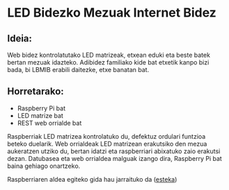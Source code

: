# LED Bidezko Mezuak Internet Bidez
## Ideia:

Web bidez kontrolatutako LED matrizeak, etxean eduki eta beste batek bertan mezuak idazteko.
Adibidez familiako kide bat etxetik kanpo bizi bada, bi LBMIB erabili daitezke, etxe banatan bat.

## Horretarako:

 - Raspberry Pi bat
 - LED matrize bat
 - REST web orrialde bat
 
Raspberriak LED matrizea kontrolatuko du, defektuz ordulari funtzioa beteko duelarik.
Web orrialdeak LED matrizean erakutsiko den mezua aukeratzen utziko du, bertan idatzi eta raspberriari abixatuko zaio erakutsi dezan.
Datubasea eta web orrialdea malguak izango dira, Raspberry Pi bat baina gehiago onartzeko.

Raspberriaren aldea egiteko gida hau jarraituko da ([esteka](https://www.hackster.io/idreams/getting-started-with-rgb-matrix-panel-adaa49))
